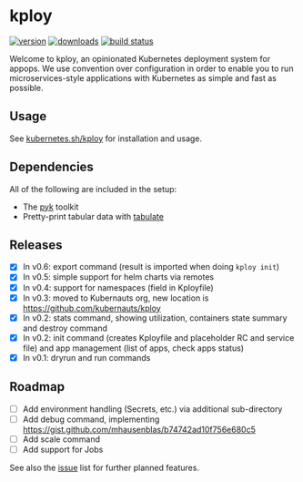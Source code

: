 # kploy

[![version](https://img.shields.io/pypi/v/kploy.svg)](https://pypi.python.org/pypi/kploy/)
[![downloads](https://img.shields.io/pypi/dm/kploy.svg)](https://pypi.python.org/pypi/kploy/)
[![build status](https://travis-ci.org/kubernauts/kploy.svg?branch=master)](https://travis-ci.org/kubernauts/kploy)

Welcome to kploy, an opinionated Kubernetes deployment system for appops.
We use convention over configuration in order to enable you to run 
microservices-style applications with Kubernetes as simple and fast as possible.

## Usage

See [kubernetes.sh/kploy](http://kubernetes.sh/kploy/) for installation and usage.

## Dependencies

All of the following are included in the setup:

* The [pyk](https://github.com/kubernauts/pyk) toolkit
* Pretty-print tabular data with [tabulate](https://pypi.python.org/pypi/tabulate)

## Releases

- [x] In v0.6: export command (result is imported when doing `kploy init`)
- [x] In v0.5: simple support for helm charts via remotes
- [x] In v0.4: support for namespaces (field in Kployfile)
- [x] In v0.3: moved to Kubernauts org, new location is https://github.com/kubernauts/kploy 
- [x] In v0.2: stats command, showing utilization, containers state summary and destroy command
- [x] In v0.2: init command (creates Kployfile and placeholder RC and service file) and app management (list of apps, check apps status)
- [x] In v0.1: dryrun and run commands

## Roadmap

- [ ] Add environment handling (Secrets, etc.) via additional sub-directory
- [ ] Add debug command, implementing https://gist.github.com/mhausenblas/b74742ad10f756e680c5
- [ ] Add scale command
- [ ] Add support for Jobs

See also the [issue](https://github.com/kubernauts/kploy/issues) list for further planned features.